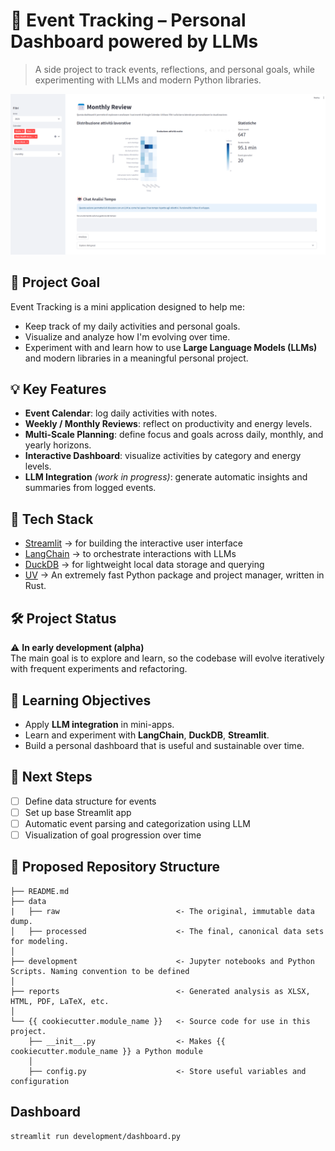 # 📅 Event Tracking – Personal Dashboard powered by LLMs

> A side project to track events, reflections, and personal goals, while experimenting with LLMs and modern Python libraries.

![Overview](docs/overview_20250508.png)


## 🎯 Project Goal

Event Tracking is a mini application designed to help me:
- Keep track of my daily activities and personal goals.
- Visualize and analyze how I'm evolving over time.
- Experiment with and learn how to use **Large Language Models (LLMs)** and modern libraries in a meaningful personal project.

## 💡 Key Features

- **Event Calendar**: log daily activities with notes.
- **Weekly / Monthly Reviews**: reflect on productivity and energy levels.
- **Multi-Scale Planning**: define focus and goals across daily, monthly, and yearly horizons.
- **Interactive Dashboard**: visualize activities by category and energy levels.
- **LLM Integration** *(work in progress)*: generate automatic insights and summaries from logged events.

## 🧰 Tech Stack

- [Streamlit](https://streamlit.io/) → for building the interactive user interface
- [LangChain](https://www.langchain.com/) → to orchestrate interactions with LLMs
- [DuckDB](https://duckdb.org/) → for lightweight local data storage and querying
- [UV](https://docs.astral.sh/uv/) → An extremely fast Python package and project manager, written in Rust.

## 🛠️ Project Status

⚠️ **In early development (alpha)**  
The main goal is to explore and learn, so the codebase will evolve iteratively with frequent experiments and refactoring.


## 🧪 Learning Objectives

- Apply **LLM integration** in mini-apps.
- Learn and experiment with **LangChain**, **DuckDB**, **Streamlit**.
- Build a personal dashboard that is useful and sustainable over time.

## 🧱 Next Steps

- [ ] Define data structure for events
- [ ] Set up base Streamlit app
- [ ] Automatic event parsing and categorization using LLM
- [ ] Visualization of goal progression over time

## 📂 Proposed Repository Structure

```
├── README.md
├── data
|   ├── raw                          <- The original, immutable data dump.
│   ├── processed                    <- The final, canonical data sets for modeling.
│
├── development                      <- Jupyter notebooks and Python Scripts. Naming convention to be defined
│
├── reports                          <- Generated analysis as XLSX, HTML, PDF, LaTeX, etc.
│
└── {{ cookiecutter.module_name }}   <- Source code for use in this project.
    ├── __init__.py                  <- Makes {{ cookiecutter.module_name }} a Python module
    │
    ├── config.py                    <- Store useful variables and configuration
```

## Dashboard

    streamlit run development/dashboard.py